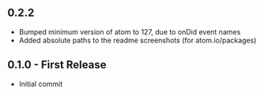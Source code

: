 ## 0.2.2
* Bumped minimum version of atom to 127, due to onDid event names
* Added absolute paths to the readme screenshots (for atom.io/packages)

## 0.1.0 - First Release
* Initial commit
